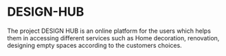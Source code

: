 # DESIGN-HUB
The project DESIGN HUB is an online platform for the users which helps them in accessing different services such as Home decoration, renovation, designing empty spaces according to the customers choices.
